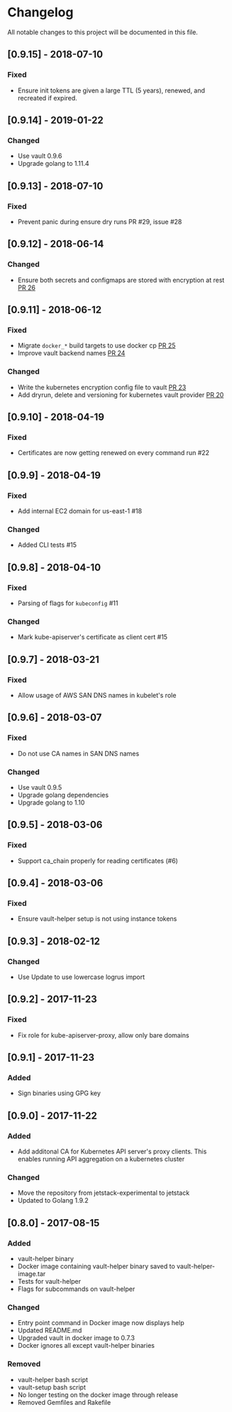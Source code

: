 # Changelog
All notable changes to this project will be documented in this file.

## [0.9.15] - 2018-07-10

### Fixed
- Ensure init tokens are given a large TTL (5 years), renewed, and recreated
  if expired.

## [0.9.14] - 2019-01-22

### Changed
- Use vault 0.9.6
- Upgrade golang to 1.11.4

## [0.9.13] - 2018-07-10

### Fixed
- Prevent panic during ensure dry runs PR #29, issue #28

## [0.9.12] - 2018-06-14

### Changed
- Ensure both secrets and configmaps are stored with encryption at rest [PR
  26](https://github.com/jetstack/vault-helper/pull/26)

## [0.9.11] - 2018-06-12

### Fixed
- Migrate `docker_*` build targets to use docker cp [PR 25](https://github.com/jetstack/vault-helper/pull/25)
- Improve vault backend names [PR 24](https://github.com/jetstack/vault-helper/pull/24)

### Changed
- Write the kubernetes encryption config file to vault [PR 23](https://github.com/jetstack/vault-helper/pull/23)
- Add dryrun, delete and versioning for kubernetes vault provider [PR 20](https://github.com/jetstack/vault-helper/pull/20)

## [0.9.10] - 2018-04-19

### Fixed

- Certificates are now getting renewed on every command run #22

## [0.9.9] - 2018-04-19

### Fixed

- Add internal EC2 domain for us-east-1 #18

### Changed

- Added CLI tests #15

## [0.9.8] - 2018-04-10

### Fixed
- Parsing of flags for `kubeconfig` #11

### Changed
- Mark kube-apiserver's certificate as client cert #15

## [0.9.7] - 2018-03-21
### Fixed
- Allow usage of AWS SAN DNS names in kubelet's role

## [0.9.6] - 2018-03-07
### Fixed
- Do not use CA names in SAN DNS names

### Changed
- Use vault 0.9.5
- Upgrade golang dependencies
- Upgrade golang to 1.10

## [0.9.5] - 2018-03-06
### Fixed
- Support ca_chain properly for reading certificates (#6)

## [0.9.4] - 2018-03-06
### Fixed
- Ensure vault-helper setup is not using instance tokens

## [0.9.3] - 2018-02-12
### Changed
- Use Update to use lowercase logrus import

## [0.9.2] - 2017-11-23
### Fixed
- Fix role for kube-apiserver-proxy, allow only bare domains

## [0.9.1] - 2017-11-23
### Added
- Sign binaries using GPG key

## [0.9.0] - 2017-11-22
### Added
- Add additonal CA for Kubernetes API server's proxy clients. This enables
  running API aggregation on a kubernetes cluster

### Changed
- Move the repository from jetstack-experimental to jetstack
- Updated to Golang 1.9.2

## [0.8.0] - 2017-08-15
### Added
- vault-helper binary
- Docker image containing vault-helper binary saved to vault-helper-image.tar
- Tests for vault-helper
- Flags for subcommands on vault-helper

### Changed
- Entry point command in Docker image now displays help
- Updated README.md
- Upgraded vault in docker image to 0.7.3
- Docker ignores all except vault-helper binaries

### Removed
- vault-helper bash script
- vault-setup bash script
- No longer testing on the docker image through release
- Removed Gemfiles and Rakefile
